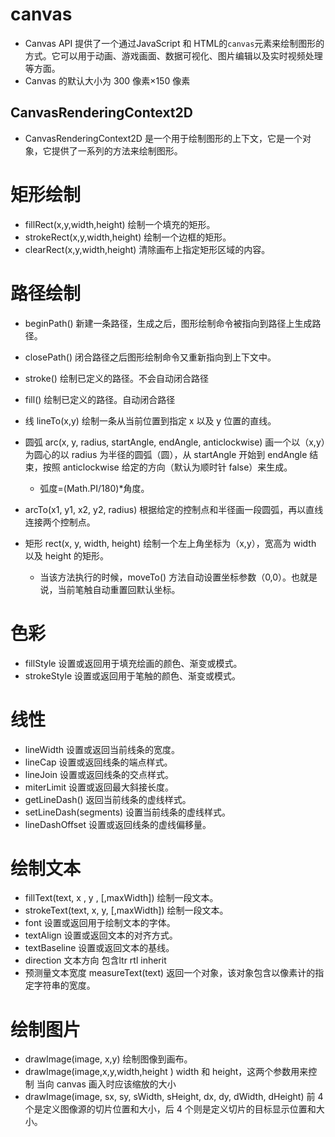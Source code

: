 <!--
 * @Description: 
 * @version: 
 * @Author: Adxiong
 * @Date: 2022-06-04 14:39:50
 * @LastEditors: Adxiong
 * @LastEditTime: 2022-06-05 21:37:16
-->
# canvas
  - Canvas API 提供了一个通过JavaScript 和 HTML的`canvas`元素来绘制图形的方式。它可以用于动画、游戏画面、数据可视化、图片编辑以及实时视频处理等方面。
  - Canvas 的默认大小为 300 像素×150 像素
  


## CanvasRenderingContext2D 
  - CanvasRenderingContext2D 是一个用于绘制图形的上下文，它是一个对象，它提供了一系列的方法来绘制图形。


# 矩形绘制
  - fillRect(x,y,width,height) 绘制一个填充的矩形。
  - strokeRect(x,y,width,height) 绘制一个边框的矩形。
  - clearRect(x,y,width,height)  清除画布上指定矩形区域的内容。

# 路径绘制
  - beginPath() 新建一条路径，生成之后，图形绘制命令被指向到路径上生成路径。
  - closePath() 闭合路径之后图形绘制命令又重新指向到上下文中。
  - stroke()  绘制已定义的路径。不会自动闭合路径
  - fill()  绘制已定义的路径。自动闭合路径

  - 线 lineTo(x,y) 绘制一条从当前位置到指定 x 以及 y 位置的直线。
  - 圆弧 arc(x, y, radius, startAngle, endAngle, anticlockwise) 画一个以（x,y）为圆心的以 radius 为半径的圆弧（圆），从 startAngle 开始到 endAngle 结束，按照 anticlockwise 给定的方向（默认为顺时针 false）来生成。
    - 弧度=(Math.PI/180)*角度。
  - arcTo(x1, y1, x2, y2, radius)
根据给定的控制点和半径画一段圆弧，再以直线连接两个控制点。

  - 矩形 rect(x, y, width, height) 绘制一个左上角坐标为（x,y），宽高为 width 以及 height 的矩形。
    -  当该方法执行的时候，moveTo() 方法自动设置坐标参数（0,0）。也就是说，当前笔触自动重置回默认坐标。

# 色彩
  - fillStyle 设置或返回用于填充绘画的颜色、渐变或模式。
  - strokeStyle 设置或返回用于笔触的颜色、渐变或模式。
  
# 线性
  - lineWidth 设置或返回当前线条的宽度。
  - lineCap 设置或返回线条的端点样式。
  - lineJoin 设置或返回线条的交点样式。
  - miterLimit 设置或返回最大斜接长度。
  - getLineDash() 返回当前线条的虚线样式。
  - setLineDash(segments) 设置当前线条的虚线样式。
  - lineDashOffset 设置或返回线条的虚线偏移量。


# 绘制文本
  - fillText(text, x , y , [,maxWidth])  绘制一段文本。
  - strokeText(text, x, y, [,maxWidth])  绘制一段文本。
  - font  设置或返回用于绘制文本的字体。
  - textAlign  设置或返回文本的对齐方式。
  - textBaseline 设置或返回文本的基线。
  - direction  文本方向 包含ltr rtl inherit
  - 预测量文本宽度 measureText(text) 返回一个对象，该对象包含以像素计的指定字符串的宽度。

# 绘制图片
  - drawImage(image, x,y) 绘制图像到画布。
  - drawImage(image,x,y,width,height ) width 和 height，这两个参数用来控制 当向 canvas 画入时应该缩放的大小
  - drawImage(image, sx, sy, sWidth, sHeight, dx, dy, dWidth, dHeight) 前 4 个是定义图像源的切片位置和大小，后 4 个则是定义切片的目标显示位置和大小。